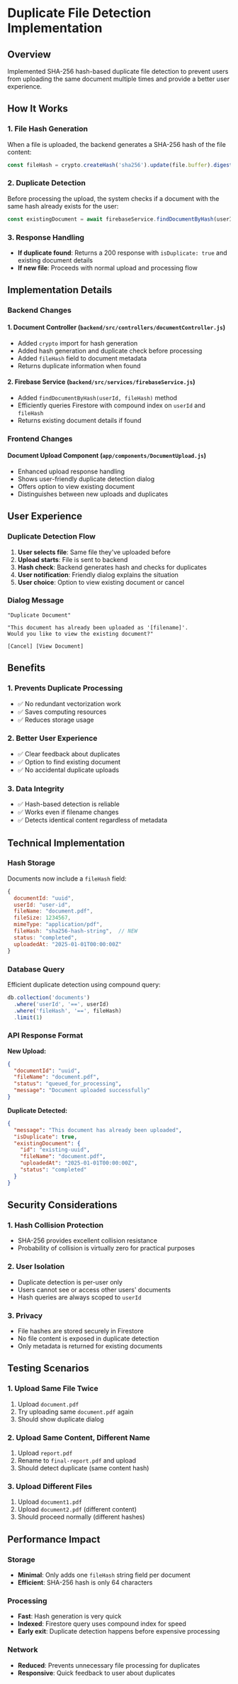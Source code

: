 # Duplicate File Detection Implementation

## Overview
Implemented SHA-256 hash-based duplicate file detection to prevent users from uploading the same document multiple times and provide a better user experience.

## How It Works

### 1. File Hash Generation
When a file is uploaded, the backend generates a SHA-256 hash of the file content:
```javascript
const fileHash = crypto.createHash('sha256').update(file.buffer).digest('hex');
```

### 2. Duplicate Detection
Before processing the upload, the system checks if a document with the same hash already exists for the user:
```javascript
const existingDocument = await firebaseService.findDocumentByHash(userId, fileHash);
```

### 3. Response Handling
- **If duplicate found**: Returns a 200 response with `isDuplicate: true` and existing document details
- **If new file**: Proceeds with normal upload and processing flow

## Implementation Details

### Backend Changes

#### 1. Document Controller (`backend/src/controllers/documentController.js`)
- Added `crypto` import for hash generation
- Added hash generation and duplicate check before processing
- Added `fileHash` field to document metadata
- Returns duplicate information when found

#### 2. Firebase Service (`backend/src/services/firebaseService.js`)
- Added `findDocumentByHash(userId, fileHash)` method
- Efficiently queries Firestore with compound index on `userId` and `fileHash`
- Returns existing document details if found

### Frontend Changes

#### Document Upload Component (`app/components/DocumentUpload.js`)
- Enhanced upload response handling
- Shows user-friendly duplicate detection dialog
- Offers option to view existing document
- Distinguishes between new uploads and duplicates

## User Experience

### Duplicate Detection Flow
1. **User selects file**: Same file they've uploaded before
2. **Upload starts**: File is sent to backend
3. **Hash check**: Backend generates hash and checks for duplicates
4. **User notification**: Friendly dialog explains the situation
5. **User choice**: Option to view existing document or cancel

### Dialog Message
```
"Duplicate Document"

"This document has already been uploaded as '[filename]'. 
Would you like to view the existing document?"

[Cancel] [View Document]
```

## Benefits

### 1. Prevents Duplicate Processing
- ✅ No redundant vectorization work
- ✅ Saves computing resources
- ✅ Reduces storage usage

### 2. Better User Experience
- ✅ Clear feedback about duplicates
- ✅ Option to find existing document
- ✅ No accidental duplicate uploads

### 3. Data Integrity
- ✅ Hash-based detection is reliable
- ✅ Works even if filename changes
- ✅ Detects identical content regardless of metadata

## Technical Implementation

### Hash Storage
Documents now include a `fileHash` field:
```javascript
{
  documentId: "uuid",
  userId: "user-id",
  fileName: "document.pdf",
  fileSize: 1234567,
  mimeType: "application/pdf",
  fileHash: "sha256-hash-string",  // NEW
  status: "completed",
  uploadedAt: "2025-01-01T00:00:00Z"
}
```

### Database Query
Efficient duplicate detection using compound query:
```javascript
db.collection('documents')
  .where('userId', '==', userId)
  .where('fileHash', '==', fileHash)
  .limit(1)
```

### API Response Format

**New Upload:**
```json
{
  "documentId": "uuid",
  "fileName": "document.pdf",
  "status": "queued_for_processing",
  "message": "Document uploaded successfully"
}
```

**Duplicate Detected:**
```json
{
  "message": "This document has already been uploaded",
  "isDuplicate": true,
  "existingDocument": {
    "id": "existing-uuid",
    "fileName": "document.pdf",
    "uploadedAt": "2025-01-01T00:00:00Z",
    "status": "completed"
  }
}
```

## Security Considerations

### 1. Hash Collision Protection
- SHA-256 provides excellent collision resistance
- Probability of collision is virtually zero for practical purposes

### 2. User Isolation
- Duplicate detection is per-user only
- Users cannot see or access other users' documents
- Hash queries are always scoped to `userId`

### 3. Privacy
- File hashes are stored securely in Firestore
- No file content is exposed in duplicate detection
- Only metadata is returned for existing documents

## Testing Scenarios

### 1. Upload Same File Twice
1. Upload `document.pdf`
2. Try uploading same `document.pdf` again
3. Should show duplicate dialog

### 2. Upload Same Content, Different Name
1. Upload `report.pdf`
2. Rename to `final-report.pdf` and upload
3. Should detect duplicate (same content hash)

### 3. Upload Different Files
1. Upload `document1.pdf`
2. Upload `document2.pdf` (different content)
3. Should proceed normally (different hashes)

## Performance Impact

### Storage
- **Minimal**: Only adds one `fileHash` string field per document
- **Efficient**: SHA-256 hash is only 64 characters

### Processing
- **Fast**: Hash generation is very quick
- **Indexed**: Firestore query uses compound index for speed
- **Early exit**: Duplicate detection happens before expensive processing

### Network
- **Reduced**: Prevents unnecessary file processing for duplicates
- **Responsive**: Quick feedback to user about duplicates
